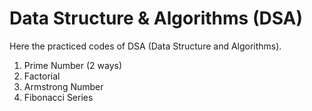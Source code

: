 # Data Structure & Algorithms (DSA)
Here the practiced codes of DSA (Data Structure and Algorithms).

1. Prime Number (2 ways)
2. Factorial
3. Armstrong Number
4. Fibonacci Series
